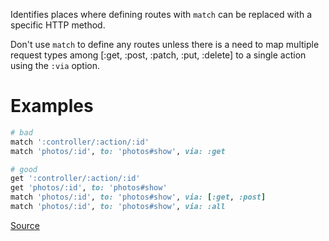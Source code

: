 
Identifies places where defining routes with `match`
can be replaced with a specific HTTP method.

Don't use `match` to define any routes unless there is a need to map multiple request types
among [:get, :post, :patch, :put, :delete] to a single action using the `:via` option.

# Examples

```ruby
# bad
match ':controller/:action/:id'
match 'photos/:id', to: 'photos#show', via: :get

# good
get ':controller/:action/:id'
get 'photos/:id', to: 'photos#show'
match 'photos/:id', to: 'photos#show', via: [:get, :post]
match 'photos/:id', to: 'photos#show', via: :all
```

[Source](http://www.rubydoc.info/gems/rubocop/RuboCop/Cop/Rails/MatchRoute)